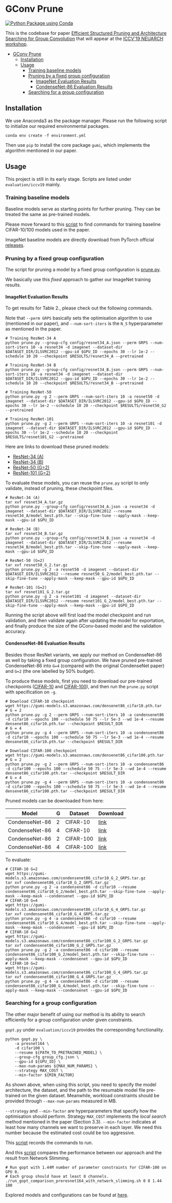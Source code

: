# GConv Prune

[![Python Package using Conda](https://github.com/kumasento/gconv-prune/actions/workflows/python-package-conda.yml/badge.svg)](https://github.com/kumasento/gconv-prune/actions/workflows/python-package-conda.yml)


This is the codebase for paper [Efficient Structured Pruning and Architecture Searching for Group Convolution](https://arxiv.org/abs/1811.09341v3) that will appear at the [ICCV'19 NEUARCH workshop](https://neuralarchitects.org/).

- [GConv Prune](#gconv-prune)
  - [Installation](#installation)
  - [Usage](#usage)
    - [Training baseline models](#training-baseline-models)
    - [Pruning by a fixed group configuration](#pruning-by-a-fixed-group-configuration)
      - [ImageNet Evaluation Results](#imagenet-evaluation-results)
      - [CondenseNet-86 Evaluation Results](#condensenet-86-evaluation-results)
    - [Searching for a group configuration](#searching-for-a-group-configuration)

## Installation

We use Anaconda3 as the package manager. Please run the following script to initialize our required environmental packages.

```shell
conda env create -f environment.yml
```

Then use `pip` to install the core package `gumi`, which implements the algorithm mentioned in our paper.

## Usage

This project is still in its early stage. Scripts are listed under `evaluation/iccv19` mainly.

### Training baseline models

Baseline models serve as starting points for further pruning. They can be treated the same as pre-trained models.

Please move forward to this [script](evaluation/iccv19/train_baselines.sh) to find commands for training baseline CIFAR-10/100 models used in the paper.

ImageNet baseline models are directly download from PyTorch official [releases](https://pytorch.org/docs/stable/torchvision/models.html).

### Pruning by a fixed group configuration

The script for pruning a model by a fixed group configuration is [prune.py](evaluation/iccv19/prune.py).

We basically use this _fixed_ approach to gather our ImageNet training results.

#### ImageNet Evaluation Results

To get results for Table 2., please check out the following commands.

Note that `--perm GRPS` basically sets the optimisation algorithm to use (mentioned in our paper), and `--num-sort-iters` is the `N_S` hyperparameter as mentioned in the paper.

```shell
# Training ResNet-34 A
python prune.py --group-cfg config/resnet34_A.json --perm GRPS --num-sort-iters 10 -a resnet34 -d imagenet --dataset-dir $DATASET_DIR/ILSVRC2012 --gpu-id $GPU_ID --epochs 30 --lr 1e-2 --schedule 10 20 --checkpoint $RESULTS/resnet34_A --pretrained

# Training ResNet-34 B
python prune.py --group-cfg config/resnet34_B.json --perm GRPS --num-sort-iters 10 -a resnet34 -d imagenet --dataset-dir $DATASET_DIR/ILSVRC2012 --gpu-id $GPU_ID --epochs 30 --lr 1e-2 --schedule 10 20 --checkpoint $RESULTS/resnet34_B --pretrained

# Training ResNet-50
python prune.py -g 2 --perm GRPS --num-sort-iters 10 -a resnet50 -d imagenet --dataset-dir $DATASET_DIR/ILSVRC2012 --gpu-id $GPU_ID --epochs 30 --lr 1e-2 --schedule 10 20 --checkpoint $RESULTS/resnet50_G2 --pretrained

# Training ResNet-101
python prune.py -g 2 --perm GRPS --num-sort-iters 10 -a resnet101 -d imagenet --dataset-dir $DATASET_DIR/ILSVRC2012 --gpu-id $GPU_ID --epochs 30 --lr 1e-2 --schedule 10 20 --checkpoint $RESULTS/resnet101_G2 --pretrained
```

Here are links to download these pruned models:

- [ResNet-34 (A)](https://gumi-models.s3.amazonaws.com/resnet34_A.tar.gz)
- [ResNet-34 (B)](https://gumi-models.s3.amazonaws.com/resnet34_B.tar.gz)
- [ResNet-50 (G=2)](https://gumi-models.s3.amazonaws.com/resnet50_G_2.tar.gz)
- [ResNet-101 (G=2)](https://gumi-models.s3.amazonaws.com/resnet101_G_2.tar.gz)

To evaluate these models, you can reuse the `prune.py` script to only validate, instead of pruning, these checkpoint files.

```shell
# ResNet-34 (A)
tar xvf resnet34_A.tar.gz
python prune.py --group-cfg config/resnet34_A.json -a resnet34 -d imagenet --dataset-dir $DATASET_DIR/ILSVRC2012 --resume resnet34_A/model_best.pth.tar --skip-fine-tune --apply-mask --keep-mask --gpu-id $GPU_ID

# ResNet-34 (B)
tar xvf resnet34_B.tar.gz
python prune.py --group-cfg config/resnet34_B.json -a resnet34 -d imagenet --dataset-dir $DATASET_DIR/ILSVRC2012 --resume resnet34_B/model_best.pth.tar --skip-fine-tune --apply-mask --keep-mask --gpu-id $GPU_ID

# ResNet-50 (G=2)
tar xvf resnet50_G_2.tar.gz
python prune.py -g 2 -a resnet50 -d imagenet --dataset-dir $DATASET_DIR/ILSVRC2012 --resume resnet50_G_2/model_best.pth.tar --skip-fine-tune --apply-mask --keep-mask --gpu-id $GPU_ID

# ResNet-101 (G=2)
tar xvf resnet101_G_2.tar.gz
python prune.py -g 2 -a resnet101 -d imagenet --dataset-dir $DATASET_DIR/ILSVRC2012 --resume resnet101_G_2/model_best.pth.tar --skip-fine-tune --apply-mask --keep-mask --gpu-id $GPU_ID
```

Running the script above will first load the model checkpoint and run validation, and then validate again after updating the model for exportation, and finally produce the size of the GConv-based model and the validation accuracy.

#### CondenseNet-86 Evaluation Results

Besides those ResNet variants, we apply our method on CondenseNet-86 as well by taking a fixed group configuration. We have pruned pre-trained CondenseNet-86 into `G=4` (compared with the original CondenseNet paper) and `G=2` (the one labelled by 50% budget).

To produce these models, first you need to download our pre-trained checkpoints ([CIFAR-10](https://gumi-models.s3.amazonaws.com/densenet86_cifar10.pth.tar) and [CIFAR-100](https://gumi-models.s3.amazonaws.com/densenet86_cifar100.pth.tar)), and then run the `prune.py` script with specification on `-g`.

```shell
# Download CIFAR-10 checkpoint
wget https://gumi-models.s3.amazonaws.com/densenet86_cifar10.pth.tar
# G = 2
python prune.py -g 2 --perm GRPS --num-sort-iters 10 -a condensenet86 -d cifar10 --epochs 100 --schedule 50 75 --lr 5e-3 --wd 1e-4 --resume densenet86_cifar10.pth.tar --checkpoint $RESULT_DIR
# G = 4
python prune.py -g 4 --perm GRPS --num-sort-iters 10 -a condensenet86 -d cifar10 --epochs 100 --schedule 50 75 --lr 5e-3 --wd 1e-4 --resume densenet86_cifar10.pth.tar --checkpoint $RESULT_DIR

# Download CIFAR-100 checkpoint
wget https://gumi-models.s3.amazonaws.com/densenet86_cifar100.pth.tar
# G = 2
python prune.py -g 2 --perm GRPS --num-sort-iters 10 -a condensenet86 -d cifar100 --epochs 100 --schedule 50 75 --lr 5e-3 --wd 1e-4 --resume densenet86_cifar100.pth.tar --checkpoint $RESULT_DIR
# G = 4
python prune.py -g 4 --perm GRPS --num-sort-iters 10 -a condensenet86 -d cifar100 --epochs 100 --schedule 50 75 --lr 5e-3 --wd 1e-4 --resume densenet86_cifar100.pth.tar --checkpoint $RESULT_DIR
```

Pruned models can be downloaded from here:

| Model          | G   | Dataset   | Download                                                                            |
| -------------- | --- | --------- | ----------------------------------------------------------------------------------- |
| CondenseNet-86 | 2   | CIFAR-10  | [link](https://gumi-models.s3.amazonaws.com/condensenet86_cifar10_G_2_GRPS.tar.gz)  |
| CondenseNet-86 | 4   | CIFAR-10  | [link](https://gumi-models.s3.amazonaws.com/condensenet86_cifar10_G_4_GRPS.tar.gz)  |
| CondenseNet-86 | 2   | CIFAR-100 | [link](https://gumi-models.s3.amazonaws.com/condensenet86_cifar100_G_2_GRPS.tar.gz) |
| CondenseNet-86 | 4   | CIFAR-100 | [link](https://gumi-models.s3.amazonaws.com/condensenet86_cifar100_G_4_GRPS.tar.gz) |

To evaluate:

```shell
# CIFAR-10 G=2
wget https://gumi-models.s3.amazonaws.com/condensenet86_cifar10_G_2_GRPS.tar.gz
tar xvf condensenet86_cifar10_G_2_GRPS.tar.gz
python prune.py -g 2 -a condensenet86 -d cifar10 --resume condensenet86_cifar10_G_2/model_best.pth.tar --skip-fine-tune --apply-mask --keep-mask --condensenet --gpu-id $GPU_ID
# CIFAR-10 G=4
wget https://gumi-models.s3.amazonaws.com/condensenet86_cifar10_G_4_GRPS.tar.gz
tar xvf condensenet86_cifar10_G_4_GRPS.tar.gz
python prune.py -g 4 -a condensenet86 -d cifar10 --resume condensenet86_cifar10_G_4/model_best.pth.tar --skip-fine-tune --apply-mask --keep-mask --condensenet --gpu-id $GPU_ID
# CIFAR-10 G=2
wget https://gumi-models.s3.amazonaws.com/condensenet86_cifar100_G_2_GRPS.tar.gz
tar xvf condensenet86_cifar100_G_2_GRPS.tar.gz
python prune.py -g 2 -a condensenet86 -d cifar100 --resume condensenet86_cifar100_G_2/model_best.pth.tar --skip-fine-tune --apply-mask --keep-mask --condensenet --gpu-id $GPU_ID
# CIFAR-10 G=2
wget https://gumi-models.s3.amazonaws.com/condensenet86_cifar100_G_4_GRPS.tar.gz
tar xvf condensenet86_cifar100_G_4_GRPS.tar.gz
python prune.py -g 4 -a condensenet86 -d cifar100 --resume condensenet86_cifar100_G_4/model_best.pth.tar --skip-fine-tune --apply-mask --keep-mask --condensenet --gpu-id $GPU_ID
```

### Searching for a group configuration

The other major benefit of using our method is its ability to search efficiently for a group configuration under given constraints.

`gopt.py` under `evaluation/iccv19` provides the corresponding functionality.

```shell
python gopt.py \
    -a presnet164 \
    -d cifar100 \
    --resume ${PATH_TO_PRETRAINED_MODEL} \
    --group-cfg group_cfg.json \
    --gpu-id ${GPU_ID} \
    --max-num-params ${MAX_NUM_PARAMS} \
    --strategy MAX_COST \
    --min-factor ${MIN_FACTOR}
```

As shown above, when using this script, you need to specify the model architecture, the dataset, and the path to the resumable model file pre-trained on the given dataset. Meanwhile, workload constraints should be provided through `--max-num-params` measured in MB.

`--strategy` and `--min-factor` are hyperparameters that specify how the optimisation should perform.
Strategy `MAX_COST` implements the _local search_ method mentioned in the paper (Section 3.3).
`--min-factor` indicates at least how many channels we want to preserve in each layer. We need this number because the estimated cost could be too aggressive.

This [script](evaluation/iccv19/run_gopt.sh) records the commands to run.

And this [script](evaluation/iccv19/run_gopt_comparison_preresnet164_with_network_slimming.sh)
compares the performance between our approach and the result from Network Slimming.

```shell
# Run gopt with 1.44M number of parameter constraints for CIFAR-100 on GPU 0.
# Each group should have at least 8 channels.
./run_gopt_comparison_preresnet164_with_network_slimming.sh 0 8 1.44 100
```

Explored models and configurations can be found at [here](https://gumi-models.s3.amazonaws.com/preresnet164_gopt.tar.gz).
